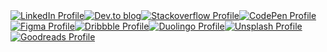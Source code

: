 <div target="_black" style="display: flex; flex-wrap: wrap">
  <a href="https://linkedin.com/in/amir2mi">
    <img alt="LinkedIn Profile" src="https://img.shields.io/badge/linkedin-%23212121.svg?style=for-the-badge&logo=linkedin&logoColor=white"/>
  </a>
  <a target="_black" href="https://dev.to/amir2mi">
    <img alt="Dev.to blog" src="https://img.shields.io/badge/dev.to-212121?style=for-the-badge&logo=dev.to&logoColor=white"/>
  </a>
  <a target="_black" href="https://stackoverflow.com/users/15172167/amir2mi">
    <img alt="Stackoverflow Profile" src="https://img.shields.io/badge/Stackoverflow-%23212121.svg?style=for-the-badge&logo=Stackoverflow&logoColor=white"/>
  </a>
  <a target="_black" href="https://codepen.io/amirmp3">
    <img alt="CodePen Profile" src="https://img.shields.io/badge/Codepen-212121?style=for-the-badge&logo=codepen&logoColor=white"/>
  </a>
  <a target="_black" href="https://www.figma.com/@amir2mi">
    <img alt="Figma Profile" src="https://img.shields.io/badge/figma-%23212121.svg?style=for-the-badge&logo=figma&logoColor=white"/>
  </a>
  <a target="_black" href="https://dribbble.com/amir2mi">
    <img alt="Dribbble Profile" src="https://img.shields.io/badge/Dribbble-212121?style=for-the-badge&logo=dribbble&logoColor=white"/>
  </a>
  <a target="_black" href="https://www.duolingo.com/profile/Amir2mi">
    <img alt="Duolingo Profile" src="https://img.shields.io/badge/Duolingo-%23212121.svg?style=for-the-badge&logo=Duolingo&logoColor=white"/>
  </a>
  <a target="_black" href="https://open.spotify.com/user/h8p0crlnsaf8m37nq671zvxxs">
    <img alt="Unsplash Profile" src="https://img.shields.io/badge/Spotify-%23212121.svg?style=for-the-badge&logo=Spotify&logoColor=white"/>
  </a>
  <a target="_black" href="https://www.goodreads.com/amir2mi">
    <img alt="Goodreads Profile" src="https://img.shields.io/badge/Spotify-%23212121.svg?style=for-the-badge&logo=Goodreads&logoColor=white"/>
  </a>
</div>

